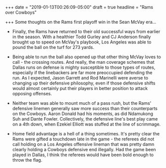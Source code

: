 +++
date = "2019-01-13T00:26:09-05:00"
draft = true
headline = "Rams over Cowboys"

+++
Some thoughts on the Rams first playoff win in the Sean McVay era...

* Finally, the Rams have returned to their old successful ways from earlier in the season. With a healthier Todd Gurley and CJ Anderson finally brought up to speed on McVay's playbook, Los Angeles was able to pound the ball on the turf for 273 yards.  

    
* Being able to run the ball also opened up that other thing McVay loves to call - the crossing routes. And really, the man coverage schemes that Dallas runs on defense is mighty susceptible to those types of routes, especially if the linebackers are far more preoccupied defending the run. As I expected, Jason Garrett and Rod Marinelli were averse to changing up their defensive philosophy, even if those defensive shifts would almost certainly put their players in better position to attack opposing offenses.  

    
* Neither team was able to mount much of a pass rush, but the Rams' defensive linemen generally saw more success than their counterparts on the Cowboys. Aaron Donald had his moments, as did Ndamukong Suh and Dante Fowler. Collectively, the defensive line's best play came on a 4th down, when Ezekiel Elliott was stuffed at the line of scrimmage.  

    
* Home field advantage is a hell of a thing sometimes. It's pretty clear the Rams were gifted a touchdown late in the game - the referees did not call holding on a Los Angeles offensive lineman that was pretty damn clearly holding a Cowboys defensive end illegally. Had the game been played in Dallas, I think the referees would have been bold enough to throw the flag.   